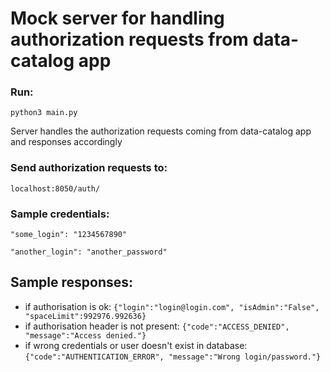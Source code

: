 # Mock server for handling authorization requests from data-catalog app

### Run:

`python3 main.py
`

Server handles the authorization requests coming from data-catalog app and
responses accordingly 

### Send authorization requests to: 

`localhost:8050/auth/`

### Sample credentials:
`"some_login": "1234567890"
`

`"another_login": "another_password"`

Sample responses:
- 
- if authorisation is ok:
`{"login":"login@login.com", "isAdmin":"False", "spaceLimit":992976.992636}`
- if authorisation header is not present:
`{"code":"ACCESS_DENIED", "message":"Access denied."}
`
- if wrong credentials or user doesn't exist in database:
`{"code":"AUTHENTICATION_ERROR", "message":"Wrong login/password."}
`

